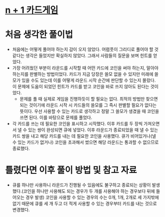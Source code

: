 # [n + 1 카드게임](https://school.programmers.co.kr/learn/courses/30/lessons/258707)

# 처음 생각한 풀이법

- 처음에는 어떻게 풀어야 하는지 감이 오지 않았다. 어렴풋이 그리디로 풀어야 할 것 같다는 생각은 들었지만 확실하지 않았다. 그래서 사람들의 질문을 보며 힌트를 얻었다.
- 가장 어려웠던 부분이 라운드를 시작할 때 어떤 카드에 코인을 써야 하는지, 말아야 하는지를 판별하는 방법이었다. 카드가 지금 당장은 쓸모 없을 수 있지만 미래에 쓸모가 있을 수도 있는데 이를 어떻게 라운드 시작 순간에 판단할 수 있는지 몰랐다. 이 문제에 도움이 되었던 힌트가 카드를 받고 코인을 바로 쓰지 않아도 된다는 것이었다.
  - 문제를 풀 때 실제로 게임을 진행하듯이 할 필요는 없다. 최적의 방법만 찾으면 되는 것이기에 라운드 시작 시 카드들의 쓸모를 그 즉시 판별할 필요가 없다는 뜻이다. 우선 사용할 수 있는 카드로 생각하고 정말 그 쓸모가 생겼을 때 코인을 쓰면 된다. 이를 바탕으로 문제를 풀었다.
- 각 카드를 쓰는 데 필요한 코인을 표시하고 시작했다. 이후 카드를 두 장씩 가져오면서 낼 수 있는 쌍이 완성되면 큐에 넣었다. 이후 라운드가 종료되었을 때 낼 수 있는 카드 쌍을 내고 해당 카드를 내는 데 필요한 코인을 사용했다. 큐가 비어있거나(낼 수 있는 카드가 없거나) 코인을 초과해서 썼으면 해당 라운드는 통과할 수 없으므로 종료했다.

# 틀렸다면 이후 풀이 방법 및 참고 자료

- 큐를 하나만 사용하니 라운드가 진행될 수 있음에도 불구하고 종료되는 상황이 발생했다.(코인을 하나만 사용해도 되는 경우가 두 개를 사용해야 하는 경우보다 뒤에 들어오는 경우 발생) 코인을 사용할 수 있는 경우의 수는 0개, 1개, 2개로 세 가지밖에 없기 때문에 큐를 세 개 두고 더 적게 사용할 수 있는 경우부터 카드를 내는 것으로 변경했다.
